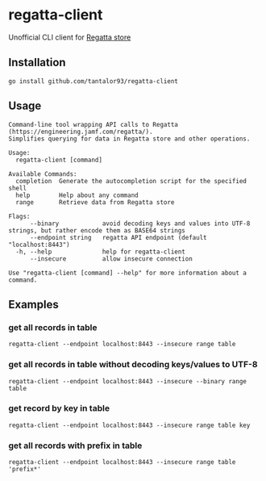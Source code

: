 # regatta-client
Unofficial CLI client for [Regatta store](https://github.com/jamf/regatta) 

## Installation
```
go install github.com/tantalor93/regatta-client
```

## Usage
```
Command-line tool wrapping API calls to Regatta (https://engineering.jamf.com/regatta/).
Simplifies querying for data in Regatta store and other operations.

Usage:
  regatta-client [command]

Available Commands:
  completion  Generate the autocompletion script for the specified shell
  help        Help about any command
  range       Retrieve data from Regatta store

Flags:
      --binary            avoid decoding keys and values into UTF-8 strings, but rather encode them as BASE64 strings
      --endpoint string   regatta API endpoint (default "localhost:8443")
  -h, --help              help for regatta-client
      --insecure          allow insecure connection

Use "regatta-client [command] --help" for more information about a command.
```


## Examples
### get all records in table
```
regatta-client --endpoint localhost:8443 --insecure range table
```

### get all records in table without decoding keys/values to UTF-8
```
regatta-client --endpoint localhost:8443 --insecure --binary range table
```

### get record by key in table
```
regatta-client --endpoint localhost:8443 --insecure range table key
```

### get all records with prefix in table
```
regatta-client --endpoint localhost:8443 --insecure range table 'prefix*'
```
